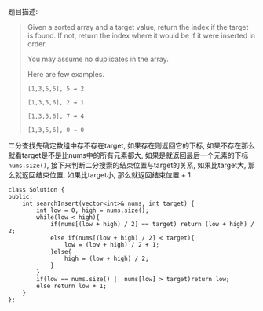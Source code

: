 ﻿题目描述:

> Given a sorted array and a target value, return the index if the target is found. If not, return the index where it would be if it were inserted in order.
> 
> You may assume no duplicates in the array.
> 
> Here are few examples.
> 
> `[1,3,5,6], 5 → 2`
> 
> `[1,3,5,6], 2 → 1`
> 
> `[1,3,5,6], 7 → 4`
> 
> `[1,3,5,6], 0 → 0`

二分查找先确定数组中存不存在target, 如果存在则返回它的下标, 如果不存在那么就看target是不是比nums中的所有元素都大, 如果是就返回最后一个元素的下标`nums.size()`, 接下来判断二分搜索的结束位置与target的关系, 如果比target大, 那么就返回结束位置, 如果比target小, 那么就返回结束位置 + 1.

    class Solution {
    public:
        int searchInsert(vector<int>& nums, int target) {
            int low = 0, high = nums.size();
            while(low < high){
                if(nums[(low + high) / 2] == target) return (low + high) / 2;
                else if(nums[(low + high) / 2] < target){
                    low = (low + high) / 2 + 1;
                }else{
                    high = (low + high) / 2;
                }
            }
            if(low == nums.size() || nums[low] > target)return low;
            else return low + 1;
        }
    };

